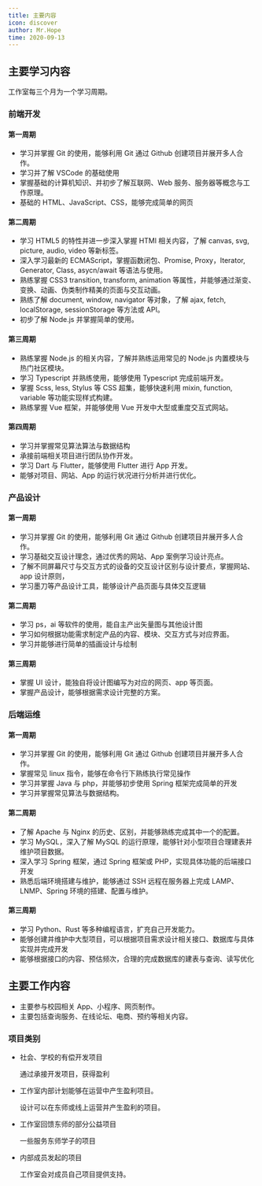 ```yaml
---
title: 主要内容
icon: discover
author: Mr.Hope
time: 2020-09-13
---
```


## 主要学习内容

工作室每三个月为一个学习周期。

### 前端开发

#### 第一周期

- 学习并掌握 Git 的使用，能够利用 Git 通过 Github 创建项目并展开多人合作。
- 学习并了解 VSCode 的基础使用
- 掌握基础的计算机知识、并初步了解互联网、Web 服务、服务器等概念与工作原理。
- 基础的 HTML、JavaScript、CSS，能够完成简单的网页

#### 第二周期

- 学习 HTML5 的特性并进一步深入掌握 HTMl 相关内容，了解 canvas, svg, picture, audio, video 等新标签。
- 深入学习最新的 ECMAScript，掌握函数闭包、Promise, Proxy，Iterator, Generator, Class, asycn/await 等语法与使用。
- 熟练掌握 CSS3 transition, transform, animation 等属性，并能够通过渐变、变换、动画、伪类制作精美的页面与交互动画。
- 熟练了解 document, window, navigator 等对象，了解 ajax, fetch, localStorage, sessionStorage 等方法或 API。
- 初步了解 Node.js 并掌握简单的使用。

#### 第三周期

- 熟练掌握 Node.js 的相关内容，了解并熟练运用常见的 Node.js 内置模块与热门社区模块。
- 学习 Typescript 并熟练使用，能够使用 Typescript 完成前端开发。
- 掌握 Scss, less, Stylus 等 CSS 超集，能够快速利用 mixin, function, variable 等功能实现样式构建。
- 熟练掌握 Vue 框架，并能够使用 Vue 开发中大型或重度交互式网站。

#### 第四周期

- 学习并掌握常见算法算法与数据结构
- 承接前端相关项目进行团队协作开发。
- 学习 Dart 与 Flutter，能够使用 Flutter 进行 App 开发。
- 能够对项目、网站、App 的运行状况进行分析并进行优化。

### 产品设计

#### 第一周期

- 学习并掌握 Git 的使用，能够利用 Git 通过 Github 创建项目并展开多人合作。
- 学习基础交互设计理念，通过优秀的网站、App 案例学习设计亮点。
- 了解不同屏幕尺寸与交互方式的设备的交互设计区别与设计要点，掌握网站、app 设计原则，
- 学习墨刀等产品设计工具，能够设计产品页面与具体交互逻辑

#### 第二周期

- 学习 ps，ai 等软件的使用，能自主产出矢量图与其他设计图
- 学习如何根据功能需求制定产品的内容、模块、交互方式与对应界面。
- 学习并能够进行简单的插画设计与绘制

#### 第三周期

- 掌握 UI 设计，能独自将设计图编写为对应的网页、app 等页面。
- 掌握产品设计，能够根据需求设计完整的方案。

### 后端运维

#### 第一周期

- 学习并掌握 Git 的使用，能够利用 Git 通过 Github 创建项目并展开多人合作。
- 掌握常见 linux 指令，能够在命令行下熟练执行常见操作
- 学习并掌握 Java 与 php，并能够初步使用 Spring 框架完成简单的开发
- 学习并掌握常见算法与数据结构。

#### 第二周期

- 了解 Apache 与 Nginx 的历史、区别，并能够熟练完成其中一个的配置。
- 学习 MySQL，深入了解 MySQL 的运行原理，能够针对小型项目合理建表并维护项目数据。
- 深入学习 Spring 框架，通过 Spring 框架或 PHP，实现具体功能的后端接口开发
- 熟悉后端环境搭建与维护，能够通过 SSH 远程在服务器上完成 LAMP、LNMP、Spring 环境的搭建、配置与维护。

#### 第三周期

- 学习 Python、Rust 等多种编程语言，扩充自己开发能力。
- 能够创建并维护中大型项目，可以根据项目需求设计相关接口、数据库与具体实现并完成开发
- 能够根据接口的内容、预估频次，合理的完成数据库的建表与查询、读写优化

## 主要工作内容

- 主要参与校园相关 App、小程序、网页制作。
- 主要包括查询服务、在线论坛、电商、预约等相关内容。

### 项目类别

- 社会、学校的有偿开发项目

  通过承接开发项目，获得盈利

- 工作室内部计划能够在运营中产生盈利项目。

  设计可以在东师或线上运营并产生盈利的项目。

- 工作室回馈东师的部分公益项目

  一些服务东师学子的项目

- 内部成员发起的项目

  工作室会对成员自己项目提供支持。
